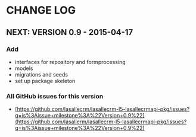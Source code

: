 # CHANGE LOG


## NEXT: VERSION 0.9 - 2015-04-17

### Add
* interfaces for repository and formprocessing
* models
* migrations and seeds
* set up package skeleton

### All GitHub issues for this version
* [https://github.com/lasallecrm/lasallecrm-l5-lasallecrmapi-pkg/issues?q=is%3Aissue+milestone%3A%22Version+0.9%22](https://github.com/lasallerm/lasallecrm-l5-lasallecrmapi-pkg/issues?q=is%3Aissue+milestone%3A%22Version+0.9%22)






